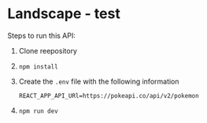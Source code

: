 # Landscape - test

Steps to run this API:

1. Clone reepository
2. `npm install`
3. Create the `.env` file with the following information

   ```
   REACT_APP_API_URl=https://pokeapi.co/api/v2/pokemon
   ```

4. `npm run dev`
